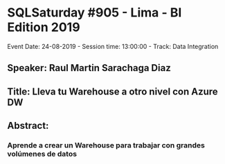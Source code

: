 # SQLSaturday #905 - Lima - BI Edition 2019
Event Date: 24-08-2019 - Session time: 13:00:00 - Track: Data Integration
## Speaker: Raul Martin Sarachaga Diaz
## Title: Lleva tu Warehouse a otro nivel con Azure DW
## Abstract:
### Aprende a crear un Warehouse para trabajar con grandes volúmenes de datos
